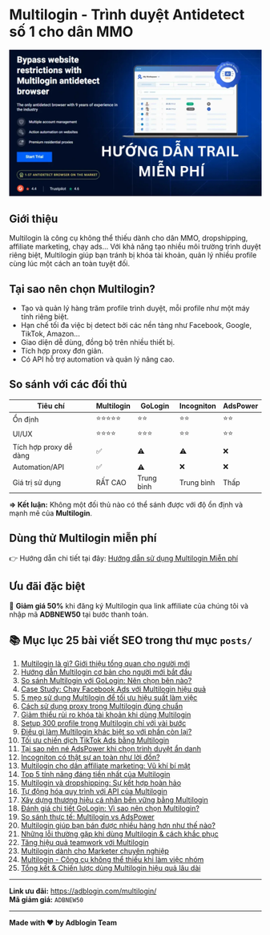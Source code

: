 # Multilogin - Trình duyệt Antidetect số 1 cho dân MMO

![Multilogin](./assets/multilogin.jpg)

## Giới thiệu
Multilogin là công cụ không thể thiếu dành cho dân MMO, dropshipping, affiliate marketing, chạy ads... Với khả năng tạo nhiều môi trường trình duyệt riêng biệt, Multilogin giúp bạn tránh bị khóa tài khoản, quản lý nhiều profile cùng lúc một cách an toàn tuyệt đối.

## Tại sao nên chọn Multilogin?
- Tạo và quản lý hàng trăm profile trình duyệt, mỗi profile như một máy tính riêng biệt.
- Hạn chế tối đa việc bị detect bởi các nền tảng như Facebook, Google, TikTok, Amazon...
- Giao diện dễ dùng, đồng bộ trên nhiều thiết bị.
- Tích hợp proxy đơn giản.
- Có API hỗ trợ automation và quản lý nâng cao.

## So sánh với các đối thủ
| Tiêu chí | Multilogin | GoLogin | Incogniton | AdsPower |
|---------|------------|---------|------------|----------|
| Ổn định | ⭐⭐⭐⭐⭐ | ⭐⭐      | ⭐⭐         | ⭐⭐       |
| UI/UX   | ⭐⭐⭐⭐     | ⭐⭐⭐     | ⭐⭐         | ⭐⭐       |
| Tích hợp proxy dễ dàng | ✅ | ⚠️ | ⚠️ | ❌ |
| Automation/API | ✅ | ⚠️ | ❌ | ❌ |
| Giá trị sử dụng | RẤT CAO | Trung bình | Trung bình | Thấp |

**=> Kết luận:** Không một đối thủ nào có thể sánh được với độ ổn định và mạnh mẽ của **Multilogin**.

## Dùng thử Multilogin miễn phí
👉 Hướng dẫn chi tiết tại đây: [Hướng dẫn sử dụng Multilogin Miễn phí](https://adblogin.com/huong-dan-su-dung-multi-mien-phi/)

## Ưu đãi đặc biệt
🎁 **Giảm giá 50%** khi đăng ký Multilogin qua link affiliate của chúng tôi và nhập mã **ADBNEW50** tại bước thanh toán.

## 📚 Mục lục 25 bài viết SEO trong thư mục `posts/`

1. [Multilogin là gì? Giới thiệu tổng quan cho người mới](./posts/multilogin-la-gi.md)
2. [Hướng dẫn Multilogin cơ bản cho người mới bắt đầu](./posts/huong-dan-multilogin-cho-beginner.md)
3. [So sánh Multilogin với GoLogin: Nên chọn bên nào?](./posts/so-sanh-multilogin-vs-gologin.md)
4. [Case Study: Chạy Facebook Ads với Multilogin hiệu quả](./posts/case-study-facebook-ads-multilogin.md)
5. [5 mẹo sử dụng Multilogin để tối ưu hiệu suất làm việc](./posts/meo-su-dung-multilogin-hieu-qua.md)
6. [Cách sử dụng proxy trong Multilogin đúng chuẩn](./posts/su-dung-proxy-trong-multilogin.md)
7. [Giảm thiểu rủi ro khóa tài khoản khi dùng Multilogin](./posts/giam-nguy-co-khoa-tai-khoan.md)
8. [Setup 300 profile trong Multilogin chỉ với vài bước](./posts/cach-setup-300-profile-multilogin.md)
9. [Điều gì làm Multilogin khác biệt so với phần còn lại?](./posts/su-khac-biet-cua-multilogin.md)
10. [Tối ưu chiến dịch TikTok Ads bằng Multilogin](./posts/multilogin-cho-tiktok-ads.md)
11. [Tại sao nên né AdsPower khi chọn trình duyệt ẩn danh](./posts/tai-sao-nen-ne-adspower.md)
12. [Incogniton có thật sự an toàn như lời đồn?](./posts/tai-sao-incogniton-khong-an-toan.md)
13. [Multilogin cho dân affiliate marketing: Vũ khí bí mật](./posts/multilogin-cho-affiliate-marketing.md)
14. [Top 5 tính năng đáng tiền nhất của Multilogin](./posts/5-tinh-nang-hay-trong-multilogin.md)
15. [Multilogin và dropshipping: Sự kết hợp hoàn hảo](./posts/multilogin-va-dropshipping.md)
16. [Tự động hóa quy trình với API của Multilogin](./posts/su-dung-multilogin-voi-api.md)
17. [Xây dựng thương hiệu cá nhân bền vững bằng Multilogin](./posts/truyen-thong-thuong-hieu-voi-multilogin.md)
18. [Đánh giá chi tiết GoLogin: Vì sao nên chọn Multilogin?](./posts/danh-gia-goLogin.md)
19. [So sánh thực tế: Multilogin vs AdsPower](./posts/so-sanh-multilogin-va-adspower.md)
20. [Multilogin giúp bạn bán được nhiều hàng hơn như thế nào?](./posts/tai-sao-multilogin-cho-ban-nhieu-hon.md)
21. [Những lỗi thường gặp khi dùng Multilogin & cách khắc phục](./posts/nhung-loi-hay-gap-va-cach-tranh.md)
22. [Tăng hiệu quả teamwork với Multilogin](./posts/tang-hieu-qua-lam-viec-team.md)
23. [Multilogin dành cho Marketer chuyên nghiệp](./posts/multilogin-danh-cho-marketer.md)
24. [Multilogin - Công cụ không thể thiếu khi làm việc nhóm](./posts/multilogin-cho-lam-viec-nhom.md)
25. [Tổng kết & Chiến lược dùng Multilogin hiệu quả lâu dài](./posts/tong-ket-va-chien-luoc-su-dung.md)

---

**Link ưu đãi:** https://adblogin.com/multilogin/  
**Mã giảm giá:** `ADBNEW50`

---

**Made with ❤️ by Adblogin Team**
